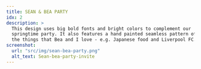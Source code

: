 ```yaml
---
title: SEAN & BEA PARTY
idx: 2
description: >
  This design uses big bold fonts and bright colors to complement our
  springtime party. It also features a hand painted seamless pattern of some of
  the things that Bea and I love - e.g. Japanese food and Liverpool FC.
screenshot:
  url: "src/img/sean-bea-party.png"
  alt_text: Sean-bea-party-invite
---
```

